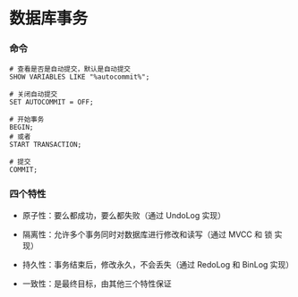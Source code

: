 # 数据库事务


### 命令

```mysql
# 查看是否是自动提交，默认是自动提交
SHOW VARIABLES LIKE "%autocommit%";

# 关闭自动提交
SET AUTOCOMMIT = OFF;

# 开始事务
BEGIN;
# 或者
START TRANSACTION;

# 提交
COMMIT;
```


### 四个特性

* 原子性：要么都成功，要么都失败（通过 UndoLog 实现）


* 隔离性：允许多个事务同时对数据库进行修改和读写（通过 MVCC 和 锁 实现）


* 持久性：事务结束后，修改永久，不会丢失（通过 RedoLog 和 BinLog 实现）


* 一致性：是最终目标，由其他三个特性保证
